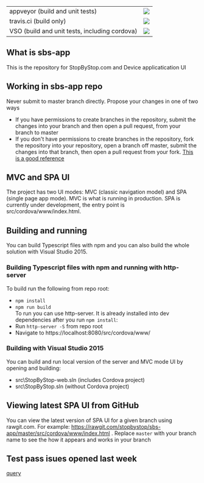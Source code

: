 <table>
<tr>
<td>appveyor (build and unit tests)</td>
<td><a href="https://ci.appveyor.com/project/AlexBulankou/sbs-app"><img src="https://ci.appveyor.com/api/projects/status/drq3ccy0s4h48o83?svg=true" /></a></td>
</tr>
<tr>
<td>travis.ci (build only)</td>
<td><a href="https://travis-ci.org/stopbystop/sbs-app"><img src="https://travis-ci.org/stopbystop/sbs-app.svg?branch=master" /></a></td>
</tr>
<tr>
<td>VSO (build and unit tests, including cordova)</td>
<td><a href="https://stopbystop.visualstudio.com/stopbystop/_build/index?context=Mine&path=%5C&definitionId=1&_a=completed"><img src="https://stopbystop.visualstudio.com/_apis/public/build/definitions/cabd6eda-04b4-4cba-86a6-827426a58b29/1/badge" /></a></td>
</tr>
</table> 


## What is sbs-app
This is the repository for StopByStop.com and Device applicatication UI

## Working in sbs-app repo
Never submit to master branch directly. Propose your changes in one of two ways
* If you have permissions to create branches in the repository, submit the changes into your branch and then open a pull request, from your branch to master
* If you don't have permissions to create branches in the repository, fork the repository into your repository, open a branch off master, submit the changes into that branch, then open a pull request from your fork. [This is a good reference](https://gist.github.com/Chaser324/ce0505fbed06b947d962)

## MVC and SPA UI   
The project has two UI modes: MVC (classic navigation model) and SPA (single page app mode). MVC is what is running in production. SPA is currently under development, the entry point is src/cordova/www/index.html.   

## Building and running
You can build Typescript files with npm and you can also build the whole solution with Visual Studio 2015.

### Building Typescript files with npm and running with http-server   
To build run the following from repo root:  
* `npm install`   
* `npm run build`  
To run you can use http-server. It is already installed into dev dependencies after you run `npm install`:  
* Run `http-server -S`  from repo root   
* Navigate to https://localhost:8080/src/cordova/www/    

### Building with Visual Studio 2015   
You can build and run local version of the server and MVC mode UI by opening and building:   
* src\StopByStop-web.sln (includes Cordova project)  
* src\StopByStop.sln (without Cordova project)  

## Viewing latest SPA UI from GitHub   
You can view the latest version of SPA UI for a given branch using rawgit.com. For example: https://rawgit.com/stopbystop/sbs-app/master/src/cordova/www/index.html . Replace `master` with your branch name to see the how it appears and works in your branch

## Test pass isues opened last week
[query](https://github.com/stopbystop/sbs-app/issues?utf8=%E2%9C%93&q=is%3Aissue%20scenario%20created%3A%3E2016-10-26)

